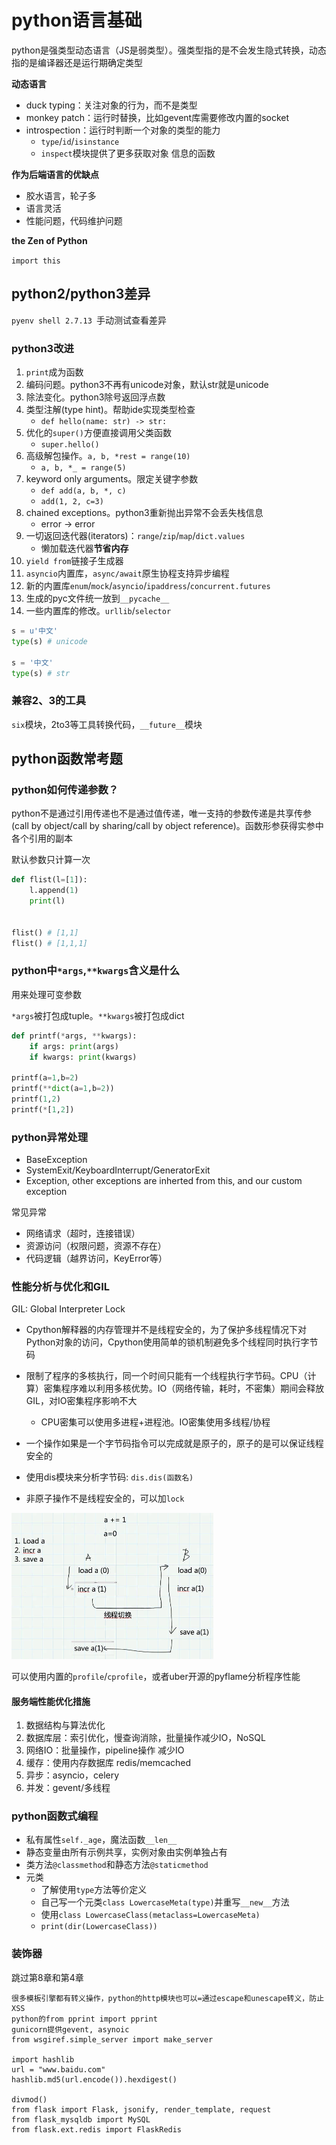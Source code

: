 # python语言基础 

python是强类型动态语言（JS是弱类型）。强类型指的是不会发生隐式转换，动态指的是编译器还是运行期确定类型

**动态语言**

- duck typing：关注对象的行为，而不是类型
- monkey patch：运行时替换，比如gevent库需要修改内置的socket
- introspection：运行时判断一个对象的类型的能力
  - `type`/`id`/`isinstance`
  - `inspect`模块提供了更多获取对象 信息的函数

**作为后端语言的优缺点**

- 胶水语言，轮子多
- 语言灵活
- 性能问题，代码维护问题

**the Zen of Python**

`import this`

## python2/python3差异

 `pyenv shell 2.7.13 `手动测试查看差异

### python3改进

1. `print`成为函数
2. 编码问题。python3不再有unicode对象，默认str就是unicode
3. 除法变化。python3除号返回浮点数
4. 类型注解(type hint)。帮助ide实现类型检查
   - `def hello(name: str) -> str:`
5. 优化的`super()`方便直接调用父类函数
   - `super.hello()`
6. 高级解包操作。`a, b, *rest = range(10)`
   - `a, b, *_ = range(5)`
7. keyword only arguments。限定关键字参数
   - `def add(a, b, *, c)`
   - `add(1, 2, c=3)`
8. chained exceptions。python3重新抛出异常不会丢失栈信息
   - error -> error 
9. 一切返回迭代器(iterators)：`range`/`zip`/`map`/`dict.values`
   - 懒加载迭代器**节省内存**
10. `yield from`链接子生成器
11. `asyncio`内置库，`async/await`原生协程支持异步编程
12. 新的内置库`enum`/`mock`/`asyncio`/`ipaddress`/`concurrent.futures`
13. 生成的pyc文件统一放到`__pycache__`
14. 一些内置库的修改。`urllib`/`selector`

```python
s = u'中文'
type(s) # unicode

s = '中文'
type(s) # str
```

### 兼容2、3的工具

`six`模块，2to3等工具转换代码，`__future__`模块

## python函数常考题

### python如何传递参数？

python不是通过引用传递也不是通过值传递，唯一支持的参数传递是共享传参(call by object/call by sharing/call by object reference)。函数形参获得实参中各个引用的副本

默认参数只计算一次

```python
def flist(l=[1]):
    l.append(1)
    print(l)


flist() # [1,1]
flist() # [1,1,1]
```

### python中`*args`,`**kwargs`含义是什么

用来处理可变参数

`*args`被打包成tuple。`**kwargs`被打包成dict

```python
def printf(*args, **kwargs):
    if args: print(args)
    if kwargs: print(kwargs)

printf(a=1,b=2)
printf(**dict(a=1,b=2))
printf(1,2)
printf(*[1,2])

```

### python异常处理

- BaseException
- SystemExit/KeyboardInterrupt/GeneratorExit
- Exception, other exceptions are inherted from this, and our custom exception

常见异常

- 网络请求（超时，连接错误）
- 资源访问（权限问题，资源不存在）
- 代码逻辑（越界访问，KeyError等）

### 性能分析与优化和GIL

GIL: Global Interpreter Lock

- Cpython解释器的内存管理并不是线程安全的，为了保护多线程情况下对Python对象的访问，Cpython使用简单的锁机制避免多个线程同时执行字节码
- 限制了程序的多核执行，同一个时间只能有一个线程执行字节码。CPU（计算）密集程序难以利用多核优势。IO（网络传输，耗时，不密集）期间会释放GIL，对IO密集程序影响不大
  - CPU密集可以使用多进程+进程池。IO密集使用多线程/协程

-  一个操作如果是一个字节码指令可以完成就是原子的，原子的是可以保证线程安全的
  - 使用dis模块来分析字节码: `dis.dis(函数名)`
  - 非原子操作不是线程安全的，可以加`lock`

<img src="../../图片笔记/Python/python面试/原子操作.jpg" style="zoom:50%;" />

可以使用内置的`profile`/`cprofile`，或者uber开源的pyflame分析程序性能

#### 服务端性能优化措施

1. 数据结构与算法优化
2. 数据库层：索引优化，慢查询消除，批量操作减少IO，NoSQL
3. 网络IO：批量操作，pipeline操作 减少IO
4. 缓存：使用内存数据库 redis/memcached
5. 异步：asyncio，celery
6. 并发：gevent/多线程

### python函数式编程

- 私有属性`self._age`，魔法函数`__len__`
- 静态变量由所有示例共享，实例对象由实例单独占有  
- 类方法`@classmethod`和静态方法`@staticmethod`
- 元类
  - 了解使用`type`方法等价定义
  - 自己写一个元类`class LowercaseMeta(type)`并重写`__new__`方法
  - 使用`class LowercaseClass(metaclass=LowercaseMeta)`
  - `print(dir(LowercaseClass))`

### 装饰器



跳过第8章和第4章



 ```
 很多模板引擎都有转义操作，python的http模块也可以=通过escape和unescape转义，防止XSS
 python的from pprint import pprint
 gunicorn提供gevent, asynoic
 from wsgiref.simple_server import make_server
 
 import hashlib
 url = "www.baidu.com"
 hashlib.md5(url.encode()).hexdigest()
 
 divmod()
 from flask import Flask, jsonify, render_template, request
 from flask_mysqldb import MySQL
 from flask.ext.redis import FlaskRedis
 
 
 
 
 ```









